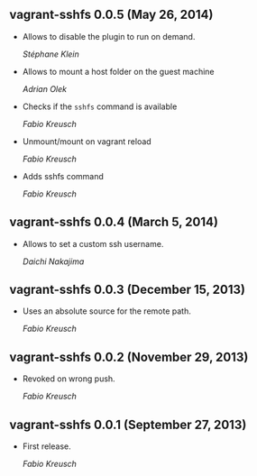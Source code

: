 ## vagrant-sshfs 0.0.5 (May 26, 2014) ##

*   Allows to disable the plugin to run on demand.

    *Stéphane Klein*

*   Allows to mount a host folder on the guest machine

    *Adrian Olek*

* Checks if the `sshfs` command is available

    *Fabio Kreusch*

* Unmount/mount on vagrant reload

    *Fabio Kreusch*

* Adds sshfs command

    *Fabio Kreusch*

## vagrant-sshfs 0.0.4 (March 5, 2014) ##

*   Allows to set a custom ssh username.

    *Daichi Nakajima*

## vagrant-sshfs 0.0.3 (December 15, 2013) ##

*   Uses an absolute source for the remote path.

    *Fabio Kreusch*

## vagrant-sshfs 0.0.2 (November 29, 2013) ##

*   Revoked on wrong push.

    *Fabio Kreusch*

## vagrant-sshfs 0.0.1 (September 27, 2013) ##

*   First release.

    *Fabio Kreusch*
